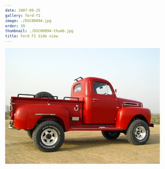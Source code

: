 ```yaml
---
date: 2007-09-25
gallery: ford-f1
image: ./DSC00094.jpg
order: 39
thumbnail: ./DSC00094-thumb.jpg
title: Ford F1 Side view
---
```


![Ford F1 Side view](./DSC00094.jpg)